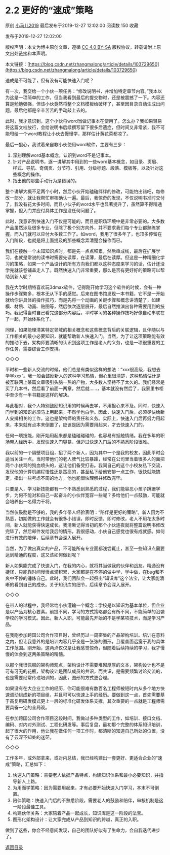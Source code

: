 2.2 更好的“速成”策略
=============

原创 [小马儿2019](https://me.csdn.net/zhangmalong) 最后发布于2019-12-27 12:02:00 阅读数 150 收藏

发布于2019-12-27 12:02:00

[](http://creativecommons.org/licenses/by-sa/4.0/)版权声明：本文为博主原创文章，遵循 [CC 4.0 BY-SA](http://creativecommons.org/licenses/by-sa/4.0/) 版权协议，转载请附上原文出处链接和本声明。

本文链接：[https://blog.csdn.net/zhangmalong/article/details/103729650](https://blog.csdn.net/zhangmalong/article/details/103729650)

速成是不可能了，但有没有可能快速入门呢？

有一次，我交给一个小伙一项任务：“修改说明书，并增加特定章节内容。”我本以为这是一项简单的工作，但当我看到最后的提交物时，还是被震撼了一下。内容还算是勉勉强强，但该小伙竟然将整个文档模板给破坏了，甚至因目录自动生成出问题，最后他都是辛辛苦苦的手动敲上去的。

此时，我才意识到，这个小伙将word当做记事本在使用了。怎么办？我如果轻易将这篇文档放行，会给说明书后续撰写留下很多后遗症，但时间又非常紧，我不可能甩给一个word教程让小伙去慢慢学，那样估计黄花菜都凉了。

最后一狠心，我试着亲自教小伙使用word软件，主要有三步：

1.  深刻理解word基本概念，认识到word不是记事本。
2.  针对产品说明书，逐一讲解其中用到的一些word基本概念，如目录、页眉、样式、导航、奇偶页、分节符、引用、分级标题、段落、模板等，以及针对这些概念的操作。
3.  指出他的那些手动行为是错误的。

整个讲解大概不足两个小时，然后小伙开始磕磕绊绊的修改，可能怕出错吧，每修改一部分，就让我帮忙审核确认一遍。最后，我惊奇的发现，不仅说明书准时交付了，我没有花太多时间，而且小伙子的word水平也显著提升了，虽然算不得精通掌握，但入门并应付具体工作是没任何问题了。

此时，我意识到快速入门不仅是可能的，而且是职场环境中是非常必要的。大多数产品虽然涉及很多专业，但除了极个别方向外，并不要求我们每个专业都熟练掌握，而入门就可以应付大多数工作了。如word，我用了很多年了，也顶多停留在入门阶段，也就是将上面提及的那些概念弄清楚会操作而已。

我们在接触一个未知知识点时，都是先一点点积累，然后串成线，最后在扩展学习，也就是常说的读书时需要先读厚，在读薄，最后在读厚。但这是一种精细化学习的策略，如果一个产品设计的所有方向我们都以这种态度来学习的话，估计还没学完就该卷铺盖走人了。既然快速入门非常重要，那么是否有更好好的策略可以帮助到新人呢？

我在大学时期特喜欢玩3dmax软件，记得刚开始学习这个软件的时候，会有一种操作步骤繁多，根本无从下手的感觉。后来在图书馆发现一本书籍，它不是一开始就给你讲具体的操作技巧，而是先将一个动画的关键步骤和概念讲清楚了，如建模、材质、动画、贴图等，然后依次逐层展开，最后自然推演出各种需要用到的技巧。我记得当时自己看完这部分内容后，平时学习的各种操作技巧好像自动串联在了一起，开始体系化了。

同理，如果能理清某特定领域的相关概念和这些概念背后的关联逻辑，且伴随以与工作相关的最小必要知识，就能帮助新人快速入门。当然，为了让这项策略能有效的推动下去，架构师要清晰的认识到这项工作是老人的义务，也是一项很重要的工作任务，需要综合工作安排。

◇◇◇

平时和一些新人交流的时候，他们总是有类似这样的想法：“xxx很高级，我想去学学xxx”。我一般会鼓励新人的这种学习热情，但心里很清楚，这种热情估计是被互联网上某篇文章吸引头脑一热的产物，大多数人坚持不了太久的。我们经常是买了几本书，然后看了前面一两章，然后就……，基本就没有然后了，我家里书柜中至少有一半书籍是这样的解决。

与此相对，我个人特别鼓励知识用的时候再去学，不用担心来不及。同时，快速入门学到的知识必须马上用起来，不然学也白学。因此，快速入门后，必须尽快给新人安排相关的工作，这也是架构师的责任和义务。实际上，快速入门后再努力用起来，本来就有点本末倒置了，应该是因为需要用起来，才去快速入门的。

任何一项技能，刚开始用起来都是磕磕碰碰的，也容易有抵触情绪。我在多年的职场带人经历中，发现快速入门容易，但迈过快速入门后的不熟悉阶段很难。

我以前的一个隔壁项目组，招了两个新人，因为其中一个是我的校友，因此平时会适当关注一点。当时带他们的老人脾气比较暴躁，经常在公司里当着很多人的面把两个小伙骂的狗血喷头的，这让他们备受打击。我同自己的这个小校友私下交流，发现他的计算机编程悟性还是蛮高的，甚至私下给他安排一点工作，很快就能搞定，指出一些考虑不周的地方，他也能很快理解并修改完毕。

只要是人，学习新技能都有一个不熟悉到熟悉的过程，我们能容忍小孩子蹒跚学步，为何不能对和自己一起奋斗的小伙伴宽容一些呢？多给他们一点鼓励，可能就会培养出一名得力干将。

当然仅鼓励是不够的，我的多年带人经验表明：“陪伴是更好的策略”。新人因为不熟悉，初期做的工作就会有很多小错误，即时反馈，即时修改，老人不用花太多时间，新人就能获得快速成长。我清晰记得当初的那个小伙连夜就将整篇说明书修改完毕了，然后邮件发给我后的情形，我很感动，小伙自己感觉也很有成就感。如何进行有效的陪伴，后续章节会深入展开。

当然，为了做出真实的产品，不可能所有专业面都浅尝辄止，甚至一些知识点需要达到精通的程度，这又该如何做到呢？

新人如果能完成了快速入门，在我的内心，就将其当做我的伙伴和战友。精通没有捷径，只能靠时间慢慢点滴积累，大家都是在不停的做中学，学中做，在bug和不爽中不停的锤炼自己。此时，我们团队会一起祭出“知识库”这个法宝，让大家能清晰的看到自己的成长。关于知识库的细节，后续章节会深入展开。

◇◇◇

在带人的过程中，我经常给小伙灌输一个概念：学校是以知识为基本单位，但企业是以产品为核心要素。前提不同，学习的方式策略都会有所不同，不能简单的沿袭学校的学习模式。因此，新人入职，可能最先开始的不是学某项技术，而是学习产品。

在我刚参加跨国公司合作项目时，曾经历过一周密集的产品架构培训。培训在意料之内，但让我意外的是培训内容几乎全是一张张的图形，且覆盖面远宽于我的具体工作范围。刚开始，这两点仅仅是让我感觉惊奇，但随着后续持续的学习，我才慢慢的体会到这两条策略的精髓。

以那个我很佩服的架构师观点，架构设计不需要堆砌厚厚的文本，架构设计也不是可有可无的花瓶，架构设计是团队成员的共识，而共识，是需要频繁讨论交流的，也是需要经常传递培训的，因此，图形的方式更合理。

如果没有在大企业工作的经历，你可能很难有数百名工程师被短时内从多个地方快速调动组成新的项目组，并且可可以快速上手的经历。要做到这一点，首先需要基于高复用研发模式更上一层的标准化研发体系支撑，其次重要的一点就是工程师需要具备一定的全局观。

在参加跨国公司合作项目这段时间，我做过多种类型的工作，如培训、接口文档、编码、对内对外测试、工程化研发等。事后复盘，最初那个完整的体系知识培训，起了很大的作用，他让我在做任何一项工作时，都清晰的知道自己所处的位置，没有了云深不知处的迷茫。

◇◇◇

工作多年，或外部拿来，或对内总结，我已经构建出一套更好、更适合企业的“速成”策略，汇总如下：

1.  快速入门策略：需要老人依据产品特点，构建知识体系和最小必要知识，并指导新人上路。
2.  为用而学策略：因为需要用起来，才有必要开始快速入门学习，本末不可倒置。
3.  陪伴策略：快速入门后的不熟悉阶段，需要老人的鼓励和陪伴，审核机制是这一阶段最佳工具。
4.  构建伙伴关系：大家陪着产品一起成长，知识库是这一阶段的法宝。
5.  图形化架构设计：让大家完成从产品到知识的跨越，真正的入职。

做到了这些，你会不经意间发现，自己的团队好似有了生命力，会自我迭代进步了。

[返回目录](https://blog.csdn.net/zhangmalong/article/details/103197670)  